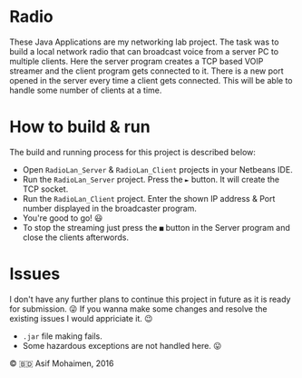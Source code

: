 # Radio
These Java Applications are my networking lab project. The task was to build a local network radio that can broadcast voice from a server PC to multiple clients. Here the server program creates a TCP based VOIP streamer and the client program gets connected to it. There is a new port opened in the server every time a client gets connected. This will be able to handle some number of clients at a time.

# How to build & run
The build and running process for this project is described below:
- Open `RadioLan_Server` & `RadioLan_Client` projects in your Netbeans IDE.
- Run the `RadioLan_Server` project. Press the `►` button. It will create the TCP socket.
- Run the `RadioLan_Client` project. Enter the shown IP address & Port number displayed in the broadcaster program.
- You're good to go! :smiley:
- To stop the streaming just press the `■` button in the Server program and close the clients afterwords.

# Issues
I don't have any further plans to continue this project in future as it is ready for submission. :stuck_out_tongue_winking_eye: If you wanna make some changes and resolve the existing issues I would appriciate it. :wink:

- `.jar` file making fails.
- Some hazardous exceptions are not handled here. :stuck_out_tongue:

© :bangladesh: Asif Mohaimen, 2016